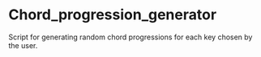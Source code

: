 # Chord_progression_generator
Script for generating random chord progressions for each key chosen by the user.
